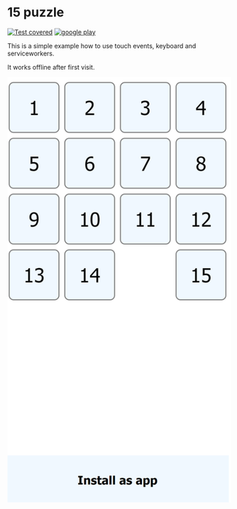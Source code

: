 # 15 puzzle

[![Test covered](https://github.com/asavan/15/actions/workflows/static.yml/badge.svg)](https://github.com/asavan/15/actions/workflows/static.yml)
[![google play](https://img.shields.io/endpoint?color=green&logo=google-play&logoColor=green&url=https%3A%2F%2Fplay.cuzi.workers.dev%2Fplay%3Fi%3Dio15.github.httpsasavan.a15%26gl%3DUS%26hl%3Den%26l%3D%24name%26m%3D%24version)](https://play.google.com/store/apps/details?id=io15.github.httpsasavan.a15)

This is a simple example how to use touch events,
keyboard and serviceworkers.

It works offline after first visit. 

![15](/screenshots/15.png "15")
